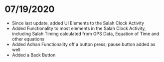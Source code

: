 # 07/19/2020
- Since last update, added UI Elements to the Salah Clock Activity
- Added Functionality to most elements in the Salah Clock Activity, including Salah Timing calculated from GPS Data, Equation of Time and other equations
- Added Adhan Functionality off a button press; pause button added as well
- Added a Back Button